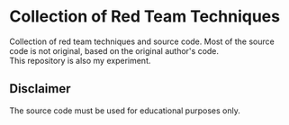 # Collection of Red Team Techniques

Collection of red team techniques and source code. Most of the source code is not original, based on the original author's code.  
This repository is also my experiment.  

## Disclaimer

The source code must be used for educational purposes only.
